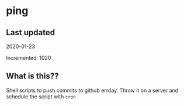 # ping

## Last updated
2020-01-23

Incremented: 1020

## What is this??
Shell scripts to push commits to github errday. Throw it on a server and schedule the script with `cron`
